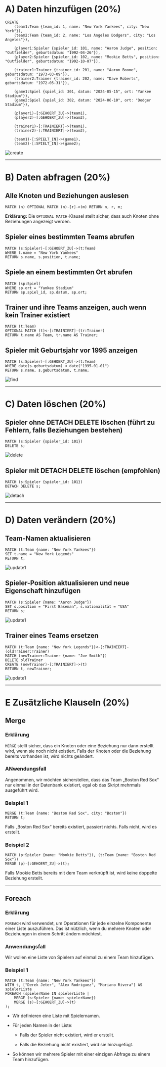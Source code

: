 # A) Daten hinzufügen (20%)

```
CREATE
    (team1:Team {team_id: 1, name: "New York Yankees", city: "New York"}),
    (team2:Team {team_id: 2, name: "Los Angeles Dodgers", city: "Los Angeles"}),

    (player1:Spieler {spieler_id: 101, name: "Aaron Judge", position: "Outfielder", geburtsdatum: "1992-04-26"}),
    (player2:Spieler {spieler_id: 102, name: "Mookie Betts", position: "Outfielder", geburtsdatum: "1992-10-07"}),

    (trainer1:Trainer {trainer_id: 201, name: "Aaron Boone", geburtsdatum: "1973-03-09"}),
    (trainer2:Trainer {trainer_id: 202, name: "Dave Roberts", geburtsdatum: "1972-05-31"}),

    (game1:Spiel {spiel_id: 301, datum: "2024-05-15", ort: "Yankee Stadium"}),
    (game2:Spiel {spiel_id: 302, datum: "2024-06-10", ort: "Dodger Stadium"}),

    (player1)-[:GEHOERT_ZU]->(team1),
    (player2)-[:GEHOERT_ZU]->(team2),

    (trainer1)-[:TRAINIERT]->(team1),
    (trainer2)-[:TRAINIERT]->(team2),

    (team1)-[:SPIELT_IN]->(game1),
    (team2)-[:SPIELT_IN]->(game2);
```
![create](create.png)

---

# B) Daten abfragen (20%)


## Alle Knoten und Beziehungen auslesen
```
MATCH (n) OPTIONAL MATCH (n)-[r]->(m) RETURN n, r, m;
```
**Erklärung:** Die `OPTIONAL MATCH`-Klausel stellt sicher, dass auch Knoten ohne Beziehungen angezeigt werden.

## Spieler eines bestimmten Teams abrufen
```
MATCH (s:Spieler)-[:GEHOERT_ZU]->(t:Team)
WHERE t.name = "New York Yankees"
RETURN s.name, s.position, t.name;
```

## Spiele an einem bestimmten Ort abrufen
```
MATCH (sp:Spiel)
WHERE sp.ort = "Yankee Stadium"
RETURN sp.spiel_id, sp.datum, sp.ort;
```

## Trainer und ihre Teams anzeigen, auch wenn kein Trainer existiert
```
MATCH (t:Team)
OPTIONAL MATCH (t)<-[:TRAINIERT]-(tr:Trainer)
RETURN t.name AS Team, tr.name AS Trainer;
```

## Spieler mit Geburtsjahr vor 1995 anzeigen
```
MATCH (s:Spieler)-[:GEHOERT_ZU]->(t:Team)
WHERE date(s.geburtsdatum) < date("1995-01-01")
RETURN s.name, s.geburtsdatum, t.name;
```
![find](find.png)


---

# C) Daten löschen (20%)

## Spieler ohne DETACH DELETE löschen (führt zu Fehlern, falls Beziehungen bestehen)
```
MATCH (s:Spieler {spieler_id: 101})
DELETE s;
```
![delete](delete.png)


## Spieler mit DETACH DELETE löschen (empfohlen)
```
MATCH (s:Spieler {spieler_id: 101})
DETACH DELETE s;
```
![detach](detach.png)


---

# D) Daten verändern (20%)

## Team-Namen aktualisieren
```
MATCH (t:Team {name: "New York Yankees"})
SET t.name = "New York Legends"
RETURN t;
```
![update1](update1.png)


## Spieler-Position aktualisieren und neue Eigenschaft hinzufügen
```
MATCH (s:Spieler {name: "Aaron Judge"})
SET s.position = "First Baseman", s.nationalität = "USA"
RETURN s;
```
![update1](update2.png)


## Trainer eines Teams ersetzen
```
MATCH (t:Team {name: "New York Legends"})<-[:TRAINIERT]-(oldTrainer:Trainer)
MATCH (newTrainer:Trainer {name: "Joe Smith"})
DELETE oldTrainer
CREATE (newTrainer)-[:TRAINIERT]->(t)
RETURN t, newTrainer;
```
![update1](update3.png)

---
# E Zusätzliche Klauseln (20%)
## Merge
### Erklärung
``MERGE`` stellt sicher, dass ein Knoten oder eine Beziehung nur dann erstellt wird, wenn sie noch nicht existiert. Falls der Knoten oder die Beziehung bereits vorhanden ist, wird nichts geändert.
### ANwendungsfall
Angenommen, wir möchten sicherstellen, dass das Team „Boston Red Sox“ nur einmal in der Datenbank existiert, egal ob das Skript mehrmals ausgeführt wird.
### Beispiel 1

```
MERGE (t:Team {name: "Boston Red Sox", city: "Boston"})
RETURN t;
```
Falls „Boston Red Sox“ bereits existiert, passiert nichts. Falls nicht, wird es erstellt.

### Beispiel 2
```
MATCH (p:Spieler {name: "Mookie Betts"}), (t:Team {name: "Boston Red Sox"})
MERGE (p)-[:GEHOERT_ZU]->(t);
```
Falls Mookie Betts bereits mit dem Team verknüpft ist, wird keine doppelte Beziehung erstellt.

---

## Foreach
### Erklärung
``FOREACH`` wird verwendet, um Operationen für jede einzelne Komponente einer Liste auszuführen. Das ist nützlich, wenn du mehrere Knoten oder Beziehungen in einem Schritt ändern möchtest.
### Anwendungsfall
Wir wollen eine Liste von Spielern auf einmal zu einem Team hinzufügen.

### Beispiel 1

```
MATCH (t:Team {name: "New York Yankees"})  
WITH t, ["Derek Jeter", "Alex Rodriguez", "Mariano Rivera"] AS spielerListe  
FOREACH (spielerName IN spielerListe |  
    MERGE (s:Spieler {name: spielerName})  
    MERGE (s)-[:GEHOERT_ZU]->(t)  
);
```
- Wir definieren eine Liste mit Spielernamen.

- Für jeden Namen in der Liste:

    - Falls der Spieler nicht existiert, wird er erstellt.

    - Falls die Beziehung nicht existiert, wird sie hinzugefügt.

- So können wir mehrere Spieler mit einer einzigen Abfrage zu einem Team hinzufügen.
